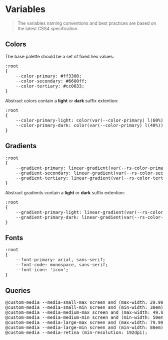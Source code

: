 Variables
=========

> The variables naming conventions and best practices are based on the latest CSS4 specification.


Colors
------

The base palette should be a set of fixed hex values:

<pre>
:root
{
	--color-primary: #ff3300;
	--color-secondary: #6600ff;
	--color-tertiary: #cc0033;
}
</pre>

Abstract colors contain a **light** or **dark** suffix extention:

<pre>
:root
{
	--color-primary-light: color(var(--color-primary) l(60%));
	--color-primary-dark: color(var(--color-primary) l(40%));
}
</pre>


Gradients
---------

<pre>
:root
{
	--gradient-primary: linear-gradient(var(--rs-color-primary), var(--rs-color-primary-light));
	--gradient-secondary: linear-gradient(var(--rs-color-secondary), var(--rs-color-secondary-dark));
	--gradient-tertiary: linear-gradient(var(--rs-color-tertiary-light), var(--rs-color-tertiary-dark));
}
</pre>

Abstract gradients contain a **light** or **dark** suffix extention:

<pre>
:root
{
	--gradient-primary-light: linear-gradient(var(--rs-color-primary), var(--rs-color-primary-light) l(60%));
	--gradient-primary-dark: linear-gradient(var(--rs-color-primary), var(--rs-color-primary-light) l(40%));
}
</pre>


Fonts
-----

<pre>
:root
{
	--font-primary: arial, sans-serif;
	--font-code: monospace, sans-serif;
	--font-icon: 'icon';
}
</pre>


Queries
-------

<pre>
@custom-media --media-small-max screen and (max-width: 29.999em);
@custom-media --media-small-min screen and (min-width: 30em);
@custom-media --media-medium-max screen and (max-width: 49.999em);
@custom-media --media-medium-min screen and (min-width: 50em);
@custom-media --media-large-max screen and (max-width: 79.999em);
@custom-media --media-large-min screen and (min-width: 80em);
@custom-media --media-retina (min-resolution: 192dpi);
</pre>
